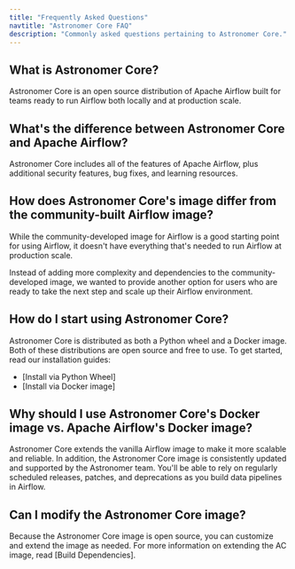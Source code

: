 ```yaml
---
title: "Frequently Asked Questions"
navtitle: "Astronomer Core FAQ"
description: "Commonly asked questions pertaining to Astronomer Core."
---
```


## What is Astronomer Core?

Astronomer Core is an open source distribution of Apache Airflow built for teams ready to run Airflow both locally and at production scale.

## What's the difference between Astronomer Core and Apache Airflow?

Astronomer Core includes all of the features of Apache Airflow, plus additional security features, bug fixes, and learning resources.

## How does Astronomer Core's image differ from the community-built Airflow image?

While the community-developed image for Airflow is a good starting point for using Airflow, it doesn't have everything that's needed to run Airflow at production scale.

Instead of adding more complexity and dependencies to the community-developed image, we wanted to provide another option for users who are ready to take the next step and scale up their Airflow environment.

## How do I start using Astronomer Core?

Astronomer Core is distributed as both a Python wheel and a Docker image. Both of these distributions are open source and free to use. To get started, read our installation guides:

- [Install via Python Wheel]
- [Install via Docker image]

## Why should I use Astronomer Core's Docker image vs. Apache Airflow's Docker image?

Astronomer Core extends the vanilla Airflow image to make it more scalable and reliable. In addition, the Astronomer Core image is consistently updated and supported by the Astronomer team. You'll be able to rely on regularly scheduled releases, patches, and deprecations as you build data pipelines in Airflow.

## Can I modify the Astronomer Core image?

Because the Astronomer Core image is open source, you can customize and extend the image as needed. For more information on extending the AC image, read [Build Dependencies].
